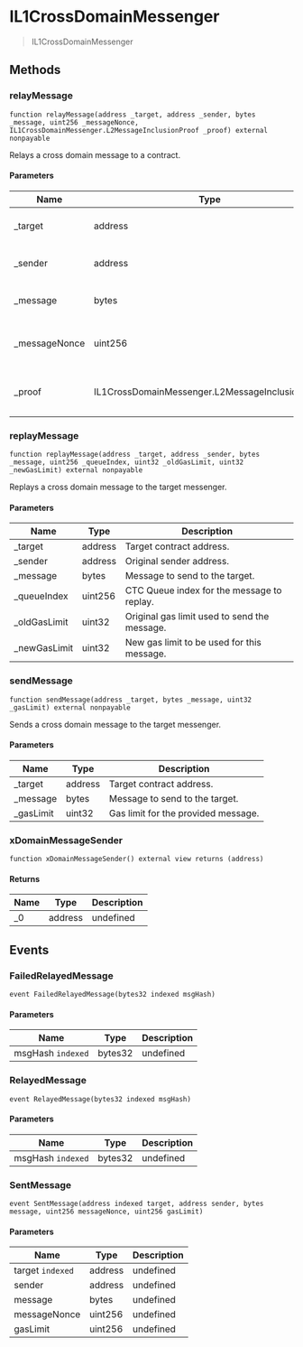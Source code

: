 # IL1CrossDomainMessenger



> IL1CrossDomainMessenger





## Methods

### relayMessage

```solidity
function relayMessage(address _target, address _sender, bytes _message, uint256 _messageNonce, IL1CrossDomainMessenger.L2MessageInclusionProof _proof) external nonpayable
```

Relays a cross domain message to a contract.



#### Parameters

| Name | Type | Description |
|---|---|---|
| _target | address | Target contract address.
| _sender | address | Message sender address.
| _message | bytes | Message to send to the target.
| _messageNonce | uint256 | Nonce for the provided message.
| _proof | IL1CrossDomainMessenger.L2MessageInclusionProof | Inclusion proof for the given message.

### replayMessage

```solidity
function replayMessage(address _target, address _sender, bytes _message, uint256 _queueIndex, uint32 _oldGasLimit, uint32 _newGasLimit) external nonpayable
```

Replays a cross domain message to the target messenger.



#### Parameters

| Name | Type | Description |
|---|---|---|
| _target | address | Target contract address.
| _sender | address | Original sender address.
| _message | bytes | Message to send to the target.
| _queueIndex | uint256 | CTC Queue index for the message to replay.
| _oldGasLimit | uint32 | Original gas limit used to send the message.
| _newGasLimit | uint32 | New gas limit to be used for this message.

### sendMessage

```solidity
function sendMessage(address _target, bytes _message, uint32 _gasLimit) external nonpayable
```

Sends a cross domain message to the target messenger.



#### Parameters

| Name | Type | Description |
|---|---|---|
| _target | address | Target contract address.
| _message | bytes | Message to send to the target.
| _gasLimit | uint32 | Gas limit for the provided message.

### xDomainMessageSender

```solidity
function xDomainMessageSender() external view returns (address)
```






#### Returns

| Name | Type | Description |
|---|---|---|
| _0 | address | undefined



## Events

### FailedRelayedMessage

```solidity
event FailedRelayedMessage(bytes32 indexed msgHash)
```





#### Parameters

| Name | Type | Description |
|---|---|---|
| msgHash `indexed` | bytes32 | undefined |

### RelayedMessage

```solidity
event RelayedMessage(bytes32 indexed msgHash)
```





#### Parameters

| Name | Type | Description |
|---|---|---|
| msgHash `indexed` | bytes32 | undefined |

### SentMessage

```solidity
event SentMessage(address indexed target, address sender, bytes message, uint256 messageNonce, uint256 gasLimit)
```





#### Parameters

| Name | Type | Description |
|---|---|---|
| target `indexed` | address | undefined |
| sender  | address | undefined |
| message  | bytes | undefined |
| messageNonce  | uint256 | undefined |
| gasLimit  | uint256 | undefined |



